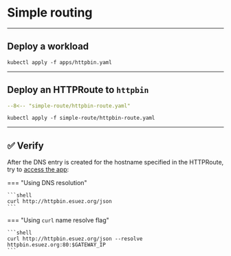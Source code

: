 # Simple routing

---

## Deploy a workload

```shell
kubectl apply -f apps/httpbin.yaml
```

---

## Deploy an HTTPRoute to `httpbin`

```yaml linenums="1"
--8<-- "simple-route/httpbin-route.yaml"
```

```shell
kubectl apply -f simple-route/httpbin-route.yaml
```

---

## :white_check_mark: Verify

After the DNS entry is created for the hostname specified in the HTTPRoute, try to [access the app](http://httpbin.esuez.org/):

=== "Using DNS resolution"

    ```shell
    curl http://httpbin.esuez.org/json
    ```

=== "Using `curl` name resolve flag"

    ```shell
    curl http://httpbin.esuez.org/json --resolve httpbin.esuez.org:80:$GATEWAY_IP
    ```

